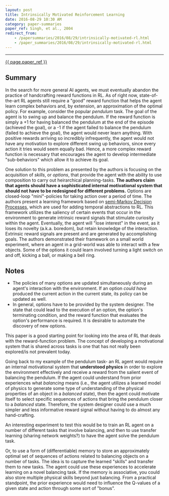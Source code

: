 ```yaml
---
layout: post
title: Intrinsically Motivated Reinforcement Learning
date: 2016-08-29 10:30 AM
category: paper-summaries
paper_ref: Singh, et al., 2004
redirect_from: 
    - /papersummaries/2016/08/29/intrinsically-motivated-rl.html
    - /paper_summaries/2016/08/29/intrinsically-motivated-rl.html
---
```

---
[{{ page.paper_ref }}](http://machinelearning.wustl.edu/mlpapers/paper_files/NIPS2005_724.pdf)

## Summary

In the search for more general AI agents, we must eventually abandon the practice of handcrafting reward functions in RL. As of right now, state-of-the-art RL agents still require a "good" reward function that helps the agent learn complex behaviors and, by extension, an approximation of the optimal policy. For example, consider the popular *pendulum* task. The goal of the agent is to swing up and balance the pendulum. If the reward function is simply a +1 for having balanced the pendulum at the end of the episode (achieved the goal), or a -1 if the agent failed to balance the pendulum (failed to achieve the goal), the agent would never learn anything. With positive rewards arriving so incredibly infrequently, the agent would not have any motivation to explore different swing up behaviors, since every action it tries would seem equally bad. Hence, a more complex reward function is necessary that encourages the agent to develop intermediate "sub-behaviors" which allow it to achieve its goal. 

One solution to this problem as presented by the authors is focusing on the acquisition of *skills*, or *options*, that provide the agent with the ability to use composition to carry out heirarchical planning-tasks. **The authors claim that agents should have a sophisticated internal motivational system that should not have to be redesigned for different problems.** Options are closed-loop "mini"-policies for taking action over a period of time. The authors present a learning framework based on [semi-Markov Decision Processes](http://s3.amazonaws.com/academia.edu.documents/42892118/Between_MDPs_and_Semi-MDPs_A_Framework_f20160221-9287-1r7rppa.pdf?AWSAccessKeyId=AKIAJ56TQJRTWSMTNPEA&Expires=1472485924&Signature=OmkNZecpv8mOYhdZnxmNqiwTtbQ%3D&response-content-disposition=inline%3B%20filename%3DBetween_MDPs_and_semi-MDPs_A_framework_f.pdf), which are used for adding temporal abstractions to RL. This framework utilizes the saliency of certain events that occur in the environment to generate intrinsic reward signals that stimulate curiosity within the agent. Eventually, the agent will "lose interest" in the event, as it loses its novelty (a.k.a. boredom), but retain knowledge of the interaction. Extrinsic reward signals are present and are generated by accomplishing goals. The authors demonstrated their framework on a small world experiment, where an agent in a grid-world was able to interact with a few objects. Some of the options it could learn involved turning a light switch on and off, kicking a ball, or making a bell ring. 

## Notes

* The policies of many options are updated simultaneously during an agent's interaction with the environment. If an option *could have* produced the current action in the current state, its policy can be updated as well.  
* In general, options have to be provided by the system designer. The state that could lead to the execution of an option, the option's terminating condition, and the reward function that evaluates the option's performance is required. It is desirable to automate the discovery of new options. 

This paper is a good starting point for looking into the area of RL that deals with the reward-function problem. The concept of developing a motivational system that is shared across tasks is one that has not really been explored/is not prevalent today. 

Going back to my example of the pendulum task- an RL agent would require an internal motivational system that **understood physics** in order to explore the environment effectively and receive a reward from the salient event of balancing the pendulum. If the agent could understand from prior experiences what *balancing* means (i.e., the agent utilizes a learned model of physics to generate some type of understanding of the physical properties of an object in a *balanced* state), then the agent could motivate itself to select specific sequences of actions that bring the pendulum closer to a *balanced* state. Therefore, the system designer could use a much simpler and less informative reward signal without having to do almost any hand-crafting.

An interesting experiment to test this would be to train an RL agent on a number of different tasks that involve balancing, and then to use transfer learning (sharing network weights?) to have the agent solve the pendulum task. 

Or, to use a form of (differentiable) memory to store an approximately optimal set of sequences of actions related to balancing objects on a number of tasks. The idea is to capture the learned "skills" and transfer them to new tasks. The agent could use these experiences to accelerate learning on a novel balancing task. If the memory is associative, you could also store multiple physical skills beyond just balancing. From a practical standpoint, the prior experience would need to influence the Q-values of a given state and action through some sort of "bonus". 